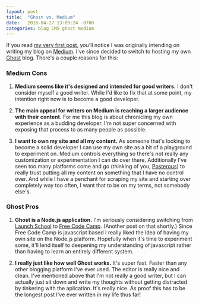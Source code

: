 ```yaml
---
layout: post
title:  "Ghost vs. Medium"
date:   2016-04-27 13:09:24 -0700
categories: blog CMS ghost medium
---
```

If you read [my very first post](http://jhnnyk.io/blog/hello-world), you'll notice I was originally intending on writing my blog on [Medium](https://medium.com/). I've since decided to switch to hosting my own [Ghost](https://ghost.org/) blog. There's a couple reasons for this:

### Medium Cons

1. **Medium seems like it's designed and intended for good writers.** I don't consider myself a good writer. While I'd like to fix that at some point, my intention right now is to become a good developer.

2. **The main appeal for writers on Medium is reaching a larger audience with their content.** For me this blog is about chronicling my own experience as a budding developer. I'm not super concerned with exposing that process to as many people as possible.

3. **I want to own my site and all my content.** As someone that's looking to become a solid developer I can use my own site as a bit of a playground to experiment on. Medium controls everything so there's not really any customization or experimentation I can do over there. Additionally I've seen too many platforms come and go (thinking of you, [Posterous](http://www.theverge.com/2013/4/30/4281780/posterous-is-shutting-down-tomorrow-here-are-the-best-alternatives)) to really trust putting all my content on something that I have no control over. And while I have a penchant for scraping my site and starting over completely way too often, I want that to be on my terms, not somebody else's.

### Ghost Pros

1. **Ghost is a Node.js application.** I'm seriously considering switching from [Launch School](https://launchschool.com) to [Free Code Camp](https://www.freecodecamp.com). (Another post on that shortly.) Since Free Code Camp is javascript based I really liked the idea of having my own site on the Node.js platform. Hopefully when it's time to experiment some, it'll lend itself to deepening my understanding of javascript rather than having to learn an entirely different system.

2. **I really just like how well Ghost works.** It's super fast. Faster than any other blogging platform I've ever used. The editor is really nice and clean. I've mentioned above that I'm not really a good writer, but I can actually just sit down and write my thoughts without getting distracted by tinkering with the aplication. It's really nice. As proof this has to be the longest post I've ever written in my life thus far!